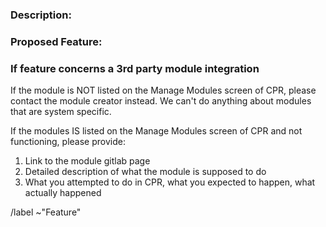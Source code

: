 ### Description:

### Proposed Feature:

### If feature concerns a 3rd party module integration
If the module is NOT listed on the Manage Modules screen of CPR, please contact the module
creator instead.  We can't do anything about modules that are system specific.

If the modules IS listed on the Manage Modules screen of CPR and not functioning, please provide:

1. Link to the module gitlab page
2. Detailed description of what the module is supposed to do
3. What you attempted to do in CPR, what you expected to happen, what actually happened

/label ~"Feature"